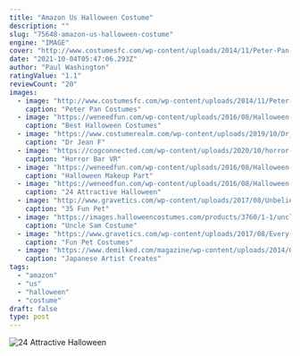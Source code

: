 ```yaml
---
title: "Amazon Us Halloween Costume"
description: ""
slug: "75648-amazon-us-halloween-costume"
engine: "IMAGE"
cover: "http://www.costumesfc.com/wp-content/uploads/2014/11/Peter-Pan-Costumes.jpg"
date: "2021-10-04T05:47:06.293Z"
author: "Paul Washington"
ratingValue: "1.1"
reviewCount: "20"
images:
  - image: "http://www.costumesfc.com/wp-content/uploads/2014/11/Peter-Pan-Costumes.jpg"
    caption: "Peter Pan Costumes"
  - image: "https://weneedfun.com/wp-content/uploads/2016/08/Halloween-Costumes-For-Women-9.jpg"
    caption: "Best Halloween Costumes"
  - image: "https://www.costumerealm.com/wp-content/uploads/2019/10/Dr_Jean_F._Milburnn.jpg"
    caption: "Dr Jean F"
  - image: "https://cogconnected.com/wp-content/uploads/2020/10/horror-bar-vr-title-crop-min-e1602290254545.jpg"
    caption: "Horror Bar VR"
  - image: "https://weneedfun.com/wp-content/uploads/2016/08/Halloween-Makeup-37.jpg"
    caption: "Halloween Makeup Part"
  - image: "https://weneedfun.com/wp-content/uploads/2016/08/Halloween-Costumes-For-Boys-19.jpg"
    caption: "24 Attractive Halloween"
  - image: "http://www.gravetics.com/wp-content/uploads/2017/08/Unbelievable-Halloween-Costume-Ideas.jpg"
    caption: "35 Fun Pet"
  - image: "https://images.halloweencostumes.com/products/3760/1-1/uncle-sam-costume.jpg"
    caption: "Uncle Sam Costume"
  - image: "https://www.gravetics.com/wp-content/uploads/2017/08/Every-cat-wants-to-be-a-vampire-for-Halloween.jpg"
    caption: "Fun Pet Costumes"
  - image: "https://www.demilked.com/magazine/wp-content/uploads/2014/08/miniature-calendar-diorama-art-tanaka-tatsuya-4.jpg"
    caption: "Japanese Artist Creates"
tags:
  - "amazon"
  - "us"
  - "halloween"
  - "costume"
draft: false
type: post
---
```



![24 Attractive Halloween](https://weneedfun.com/wp-content/uploads/2016/08/Halloween-Costumes-For-Boys-19.jpg "24 Attractive Halloween")


<!--inArticleAds-->

<!--galleryOne-->


<!--inArticleAds-->

<!--galleryTwo-->


<!--galleryThree-->

